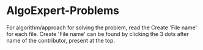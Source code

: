 # AlgoExpert-Problems
For algorithm/approach for solving the problem, read the Create 'File name' for each file.
Create 'File name' can be found by clicking the 3 dots after name of the contributor, present at the top.
